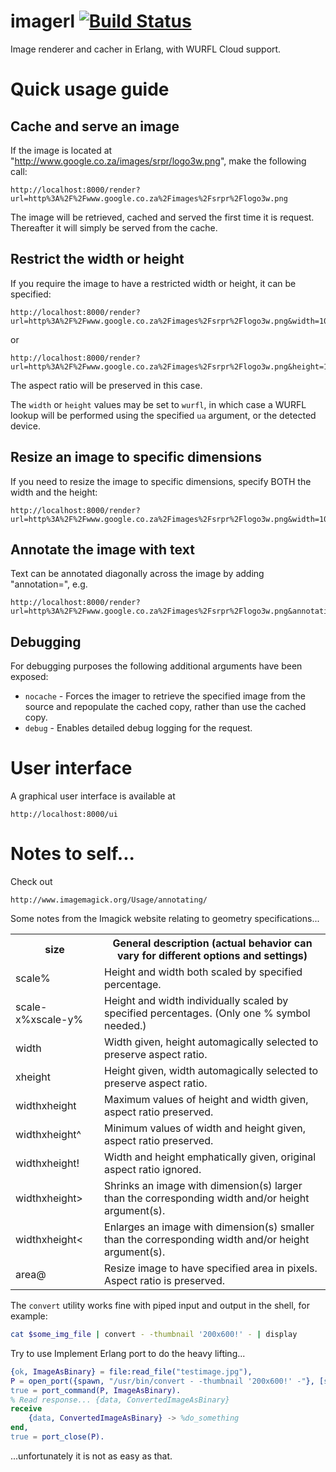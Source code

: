 # imagerl [![Build Status](https://travis-ci.org/cobusc/imagerl.png?branch=master)](https://travis-ci.org/cobusc/imagerl)

Image renderer and cacher in Erlang, with WURFL Cloud support.

Quick usage guide
=================

Cache and serve an image
------------------------
If the image is located at "http://www.google.co.za/images/srpr/logo3w.png", make the following call:
```
http://localhost:8000/render?url=http%3A%2F%2Fwww.google.co.za%2Fimages%2Fsrpr%2Flogo3w.png
```
The image will be retrieved, cached and served the first time it is request. Thereafter it will simply be served from the cache.

Restrict the width or height
----------------------------
If you require the image to have a restricted width or height, it can be specified:
```
http://localhost:8000/render?url=http%3A%2F%2Fwww.google.co.za%2Fimages%2Fsrpr%2Flogo3w.png&width=100
```
or
```
http://localhost:8000/render?url=http%3A%2F%2Fwww.google.co.za%2Fimages%2Fsrpr%2Flogo3w.png&height=100
```
The aspect ratio will be preserved in this case.

The `width` or `height` values may be set to `wurfl`, in which case a WURFL lookup will be performed using the specified `ua` argument, or the detected device.

Resize an image to specific dimensions
--------------------------------------
If you need to resize the image to specific dimensions, specify BOTH the width and the height:
```
http://localhost:8000/render?url=http%3A%2F%2Fwww.google.co.za%2Fimages%2Fsrpr%2Flogo3w.png&width=100&height=100
```

Annotate the image with text
----------------------------
Text can be annotated diagonally across the image by adding "annotation=<text>", e.g.
```
http://localhost:8000/render?url=http%3A%2F%2Fwww.google.co.za%2Fimages%2Fsrpr%2Flogo3w.png&annotation=SAMPLE
```

Debugging
---------
For debugging purposes the following additional arguments have been exposed:
* `nocache` - Forces the imager to retrieve the specified image from the source and repopulate the cached copy, rather than use the cached copy.
* `debug` - Enables detailed debug logging for the request.


User interface
==============

A graphical user interface is available at
```
http://localhost:8000/ui
```


Notes to self...
================

Check out
```
http://www.imagemagick.org/Usage/annotating/
```

Some notes from the Imagick website relating to geometry specifications...

<table>
    <tr><th>size</th><th>General description (actual behavior can vary for different options and settings)</th></tr>
    <tr><td>scale%</td><td>Height and width both scaled by specified percentage.</td></tr>
    <tr><td>scale-x%xscale-y%</td><td>Height and width individually scaled by specified percentages. (Only one % symbol needed.)</td></tr>
    <tr><td>width</td><td>Width given, height automagically selected to preserve aspect ratio.</td></tr>
    <tr><td>xheight</td><td>Height given, width automagically selected to preserve aspect ratio.</td></tr>
    <tr><td>widthxheight</td><td>Maximum values of height and width given, aspect ratio preserved.</td></tr>
    <tr><td>widthxheight^</td><td>Minimum values of width and height given, aspect ratio preserved.</td></tr>
    <tr><td>widthxheight!</td><td>Width and height emphatically given, original aspect ratio ignored.</td></tr>
    <tr><td>widthxheight&gt;</td><td>Shrinks an image with dimension(s) larger than the corresponding width and/or height argument(s).</td></tr>
    <tr><td>widthxheight&lt;</td><td>Enlarges an image with dimension(s) smaller than the corresponding width and/or height argument(s).</td></tr>
    <tr><td>area@</td><td>Resize image to have specified area in pixels. Aspect ratio is preserved.</td></tr>
</table>


The `convert` utility works fine with piped input and output in the shell, for example:

```bash
cat $some_img_file | convert - -thumbnail '200x600!' - | display
```

Try to use Implement Erlang port to do the heavy lifting...

```erlang
{ok, ImageAsBinary} = file:read_file("testimage.jpg"),
P = open_port({spawn, "/usr/bin/convert - -thumbnail '200x600!' -"}, [stream, binary]).
true = port_command(P, ImageAsBinary).
% Read response... {data, ConvertedImageAsBinary}
receive
    {data, ConvertedImageAsBinary} -> %do_something 
end,
true = port_close(P).
```
...unfortunately it is not as easy as that.

